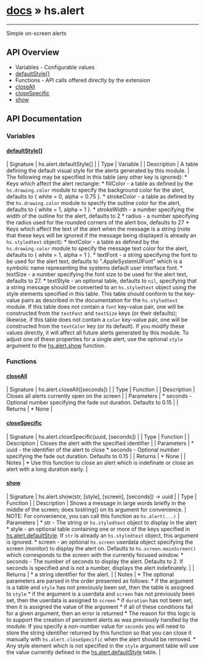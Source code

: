 # [docs](index.md) » hs.alert
---

Simple on-screen alerts

## API Overview
* Variables - Configurable values
* [defaultStyle[]](#defaultStyle[])
* Functions - API calls offered directly by the extension
* [closeAll](#closeAll)
* [closeSpecific](#closeSpecific)
* [show](#show)

## API Documentation

### Variables

#### [defaultStyle[]](#defaultStyle[])
| Signature   | hs.alert.defaultStyle[]  |
| Type        | Variable |
| Description | A table defining the default visual style for the alerts generated by this module. |
  The following may be specified in this table (any other key is ignored):
     * Keys which affect the alert rectangle:
       * fillColor   - a table as defined by the `hs.drawing.color` module to specify the background color for the alert, defaults to { white = 0, alpha = 0.75 }.
       * strokeColor - a table as defined by the `hs.drawing.color` module to specify the outline color for the alert, defaults to { white = 1, alpha = 1 }.
       * strokeWidth - a number specifying the width of the outline for the alert, defaults to 2
       * radius      - a number specifying the radius used for the rounded corners of the alert box, defaults to 27
     * Keys which affect the text of the alert when the message is a string (note that these keys will be ignored if the message being displayed is already an `hs.styledtext` object):
       * textColor   - a table as defined by the `hs.drawing.color` module to specify the message text color for the alert, defaults to { white = 1, alpha = 1 }.
       * textFont    - a string specifying the font to be used for the alert text, defaults to ".AppleSystemUIFont" which is a symbolic name representing the systems default user interface font.
       * textSize    - a number specifying the font size to be used for the alert text, defaults to 27.
       * textStyle   - an optional table, defaults to `nil`, specifying that a string message should be converted to an `hs.styledtext` object using the style elements specified in this table.  This table should conform to the key-value pairs as described in the documentation for the `hs.styledtext` module.  If this table does not contain a `font` key-value pair, one will be constructed from the `textFont` and `textSize` keys (or their defaults); likewise, if this table does not contain a `color` key-value pair, one will be constructed from the `textColor` key (or its default).
    If you modify these values directly, it will affect all future alerts generated by this module.  To adjust one of these properties for a single alert, use the optional `style` argument to the [hs.alert.show](#show) function.

### Functions

#### [closeAll](#closeAll)
| Signature   | hs.alert.closeAll([seconds])  |
| Type        | Function |
| Description | Closes all alerts currently open on the screen |
| Parameters |  * seconds - Optional number specifying the fade out duration. Defaults to 0.15 | | Returns |  * None | 
#### [closeSpecific](#closeSpecific)
| Signature   | hs.alert.closeSpecific(uuid, [seconds])  |
| Type        | Function |
| Description | Closes the alert with the specified identifier |
| Parameters |  * uuid    - the identifier of the alert to close * seconds - Optional number specifying the fade out duration. Defaults to 0.15 | | Returns |  * None | | Notes |  * Use this function to close an alert which is indefinate or close an alert with a long duration early. | 
#### [show](#show)
| Signature   | hs.alert.show(str, [style], [screen], [seconds]) -> uuid  |
| Type        | Function |
| Description | Shows a message in large words briefly in the middle of the screen; does tostring() on its argument for convenience. |
  NOTE: For convenience, you can call this function as `hs.alert(...)`
| Parameters |  * str     - The string or `hs.styledtext` object to display in the alert * style   - an optional table containing one or more of the keys specified in [hs.alert.defaultStyle](#defaultStyle).  If `str` is already an `hs.styledtext` object, this argument is ignored. * screen  - an optional `hs.screen` userdata object specifying the screen (monitor) to display the alert on.  Defaults to `hs.screen.mainScreen()` which corresponds to the screen with the currently focused window. * seconds - The number of seconds to display the alert. Defaults to 2.  If seconds is specified and is not a number, displays the alert indefinately. | | Returns |  * a string identifier for the alert. | | Notes |  * The optional parameters are parsed in the order presented as follows:   * if the argument is a table and `style` has not previously been set, then the table is assigned to `style`   * if the argument is a userdata and `screen` has not previously been set, then the userdata is assigned to `screen`   * if `duration` has not been set, then it is assigned the value of the argument   * if all of these conditions fail for a given argument, then an error is returned * The reason for this logic is to support the creation of persistent alerts as was previously handled by the module: If you specify a non-number value for `seconds` you will need to store the string identifier returned by this function so that you can close it manually with `hs.alert.closeSpecific` when the alert should be removed. * Any style element which is not specified in the `style` argument table will use the value currently defined in the [hs.alert.defaultStyle](#defaultStyle) table. | 